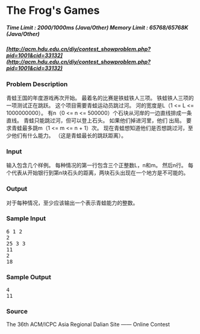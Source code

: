 # The Frog's Games  

##### Time Limit : 2000/1000ms (Java/Other)   Memory Limit : 65768/65768K (Java/Other)  

##### [http://acm.hdu.edu.cn/diy/contest_showproblem.php?pid=1001&cid=33132](http://acm.hdu.edu.cn/diy/contest_showproblem.php?pid=1001&cid=33132)

### Problem Description  
青蛙王国的年度游戏再次开始。 最着名的比赛是铁蛙铁人三项。 铁蛙铁人三项的一项测试正在跳跃。 这个项目需要青蛙运动员跳过河。 河的宽度是L（1 <= L <= 1000000000）。 有n（0 <= n <= 500000）个石块从河岸的一边直线排成一条直线。 青蛙只能跳过河，但可以登上石头。 如果他们掉进河里，他们
出局。 要求青蛙最多跳m（1 <= m <= n + 1）次。 现在青蛙想知道他们是否想跳过河，至少他们有什么能力。 （这是青蛙最长的跳跃距离）。  
### Input  
输入包含几个样例。 每种情况的第一行包含三个正整数L，n和m。
然后n行。 每个代表从开始银行到第n块石头的距离，两块石头出现在一个地方是不可能的。  
### Output  
对于每种情况，至少应该输出一个表示青蛙能力的整数。  
### Sample Input  
<pre>
6 1 2
2
25 3 3
11 
2
18
</pre>  
### Sample Output  
<pre>
4
11
</pre>  
### Source  
The 36th ACM/ICPC Asia Regional Dalian Site —— Online Contest 